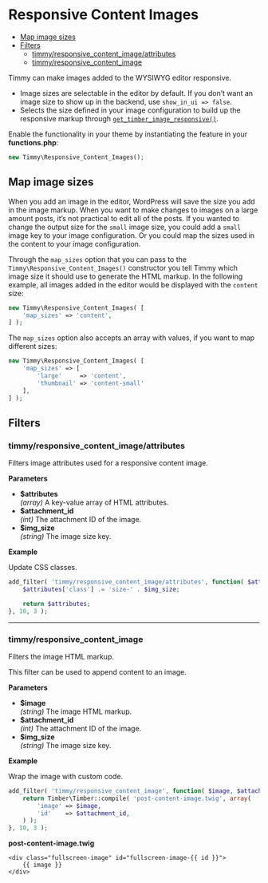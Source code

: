 # Responsive Content Images

- [Map image sizes](#map-image-sizes)
- [Filters](#filters)
	- [timmy/responsive_content_image/attributes](#timmyresponsive_content_imageattributes)
	- [timmy/responsive_content_image](#timmyresponsive_content_image)

Timmy can make images added to the WYSIWYG editor responsive.

- Image sizes are selectable in the editor by default. If you don’t want an image size to show up in the backend, use `show_in_ui => false`.
- Selects the size defined in your image configuration to build up the responsive markup through [`get_timber_image_responsive()`](#get_timber_image_responsive).

Enable the functionality in your theme by instantiating the feature in your **functions.php**:

```php
new Timmy\Responsive_Content_Images(); 
```

## Map image sizes

When you add an image in the editor, WordPress will save the size you add in the image markup. When you want to make changes to images on a large amount posts, it’s not practical to edit all of the posts. If you wanted to change the output size for the `small` image size, you could add a `small` image key to your image configuration. Or you could map the sizes used in the content to your image configuration.

Through the `map_sizes` option that you can pass to the `Timmy\Responsive_Content_Images()` constructor you tell Timmy which image size it should use to generate the HTML markup. In the following example, all images added in the editor would be displayed with the `content` size:

```php
new Timmy\Responsive_Content_Images( [
    'map_sizes' => 'content',
] );
```

The `map_sizes` option also accepts an array with values, if you want to map different sizes:

```php
new Timmy\Responsive_Content_Images( [
    'map_sizes' => [
        'large'     => 'content',
        'thumbnail' => 'content-small'
    ],
] );
```

## Filters

### timmy/responsive_content_image/attributes

Filters image attributes used for a responsive content image.

**Parameters**

* **$attributes**  
    *(array)* A key-value array of HTML attributes.
* **$attachment_id**  
    *(int)* The attachment ID of the image.
* **$img_size**  
    *(string)* The image size key.

**Example**

Update CSS classes.

```php
add_filter( 'timmy/responsive_content_image/attributes', function( $attributes, $attachment_id, $img_size ) {
    $attributes['class'] .= 'size-' . $img_size;

    return $attributes;
}, 10, 3 );
```

---

### timmy/responsive_content_image

Filters the image HTML markup.

This filter can be used to append content to an image.

**Parameters**

* **$image**  
    *(string)* The image HTML markup.
* **$attachment_id**  
    *(int)* The attachment ID of the image.
* **$img_size**  
    *(string)* The image size key.

**Example**

Wrap the image with custom code.

```php
add_filter( 'timmy/responsive_content_image', function( $image, $attachment_id, $img_size ) {
    return Timber\Timber::compile( 'post-content-image.twig', array(
        'image' => $image,
        'id'    => $attachment_id,
    ) );
}, 10, 3 );
```

**post-content-image.twig**

```twig
<div class="fullscreen-image" id="fullscreen-image-{{ id }}">
    {{ image }}
</div>
```
